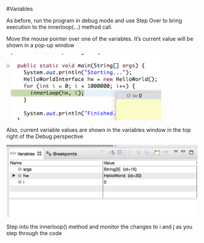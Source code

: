 #Variables

As before, run the program in debug mode and use Step Over to bring execution to the innerloop(...) method call.

Move the mouse pointer over one of the variables. It’s current value will be shown in a pop-up window

![](img/07.png)


Also, current variable values are shown in the variables window in the top right of the Debug perspective

![](img/08.png)

Step into the innerloop() method and monitor the changes to i and j as you step through the code 
